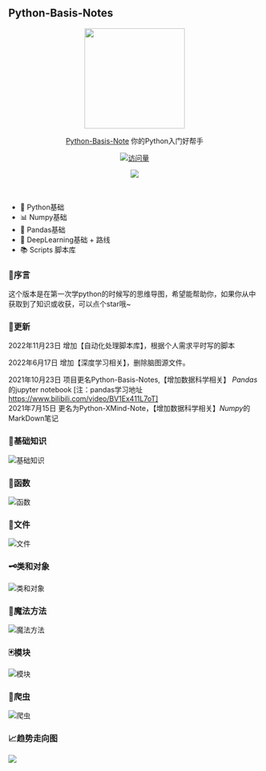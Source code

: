 ## Python-Basis-Notes

<p align="center">
  <a href="https://github.com/zhiyu1998/Python-Basis-Notes">
    <img width="200" src="./images/logo.png">
  </a>
</p>

<div align="center">

<a href="https://github.com/zhiyu1998/Python-Basis-Notes" target="_blank">Python-Basis-Note</a> 你的Python入门好帮手

[![访问量](https://profile-counter.glitch.me/Python-Basis-Notes/count.svg)](https://github.com/zhiyu1998/Python-Basis-Notes)


<img src="https://cdn.jsdelivr.net/gh/xianxincoder/xianxincoder/assets/github-contribution-grid-snake.svg">

</div>
<br />
<br />

* 🐍 Python基础
* 📊 Numpy基础
* 🐼 Pandas基础
* 🍥 DeepLearning基础 + 路线
* 📚 Scripts 脚本库



### 🍭序言

这个版本是在第一次学python的时候写的思维导图，希望能帮助你，如果你从中获取到了知识或收获，可以点个star哦~

### 🐌更新

2022年11月23日 增加【自动化处理脚本库】，根据个人需求平时写的脚本

2022年6月17日 增加【深度学习相关】，删除脑图源文件。

2021年10月23日 项目更名Python-Basis-Notes,【增加数据科学相关】 *Pandas*的jupyter notebook [注：pandas学习地址 https://www.bilibili.com/video/BV1Ex411L7oT]  
2021年7月15日  更名为Python-XMind-Note，【增加数据科学相关】*Numpy*的MarkDown笔记

### 🍬基础知识

![基础知识](images/%E5%9F%BA%E7%A1%80%E7%9F%A5%E8%AF%86.png)

### 📲函数

![函数](images/%E5%87%BD%E6%95%B0.png)

### 📁文件

![文件](images/%E6%96%87%E4%BB%B6.png)

### 🗝️类和对象

![类和对象](images/%E7%B1%BB%E5%92%8C%E5%AF%B9%E8%B1%A1.png)

### 🧙魔法方法

![魔法方法](images/%E9%AD%94%E6%B3%95%E6%96%B9%E6%B3%95.png)

### 🃏模块

![模块](images/%E6%A8%A1%E5%9D%97.png)

### 🐞爬虫

![爬虫](images/%E7%88%AC%E8%99%AB.png)



### 📈趋势走向图

![](https://api.star-history.com/svg?repos=zhiyu1998/Python-Basis-Notes&type=Date)

